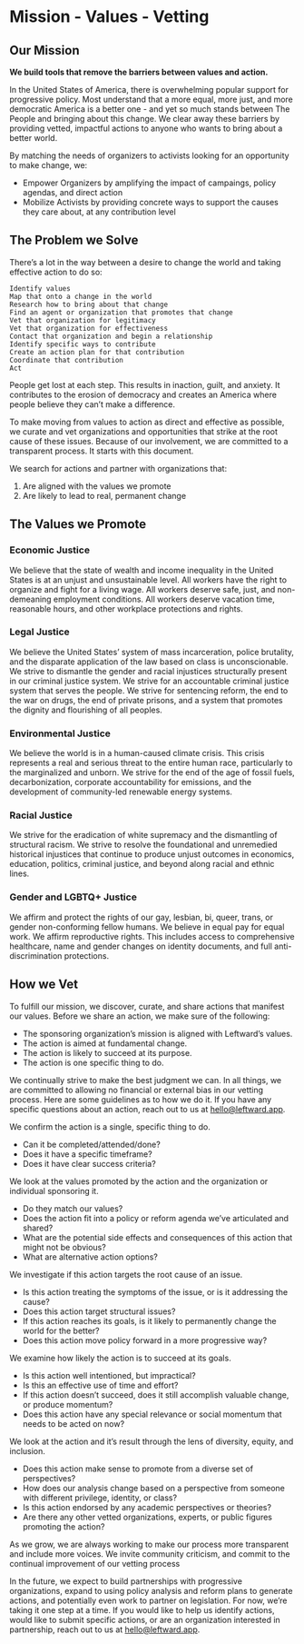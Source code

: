 # Mission - Values - Vetting

## Our Mission
**We build tools that remove the barriers between values and action.**

In the United States of America, there is overwhelming popular support for progressive policy. Most understand that a more equal, more just, and more democratic America is a better one - and yet so much stands between The People and bringing about this change. We clear away these barriers by providing vetted, impactful actions to anyone who wants to bring about a better world. 

By matching the needs of organizers to activists looking for an opportunity to make change, we:
- Empower Organizers by amplifying the impact of campaings, policy agendas, and direct action 
- Mobilize Activists by providing concrete ways to support the causes they care about, at any contribution level 


## The Problem we Solve

There’s a lot in the way between a desire to change the world and taking effective action to do so:
```
Identify values
Map that onto a change in the world
Research how to bring about that change
Find an agent or organization that promotes that change
Vet that organization for legitimacy
Vet that organization for effectiveness
Contact that organization and begin a relationship
Identify specific ways to contribute
Create an action plan for that contribution
Coordinate that contribution
Act
```

People get lost at each step. This results in inaction, guilt, and anxiety. It contributes to the erosion of democracy and creates an America where people believe they can’t make a difference.

To make moving from values to action as direct and effective as possible, we curate and vet organizations and opportunities that strike at the root cause of these issues. Because of our involvement, we are committed to a transparent process. It starts with this document.

We search for actions and partner with organizations that:
1. Are aligned with the values we promote
2. Are likely to lead to real, permanent change

## The Values we Promote
### Economic Justice
We believe that the state of wealth and income inequality in the United States is at an unjust and unsustainable level. All workers have the right to organize and fight for a living wage. All workers deserve safe, just, and non-demeaning employment conditions. All workers deserve vacation time, reasonable hours, and other workplace protections and rights.
### Legal Justice
We believe the United States’ system of mass incarceration, police brutality, and the disparate application of the law based on class is unconscionable. We strive to dismantle the gender and racial injustices structurally present in our criminal justice system. We strive for an accountable criminal justice system that serves the people. We strive for sentencing reform, the end to the war on drugs, the end of private prisons, and a system that promotes the dignity and flourishing of all peoples.
### Environmental Justice
We believe the world is in a human-caused climate crisis. This crisis represents a real and serious threat to the entire human race, particularly to the marginalized and unborn. We strive for the end of the age of fossil fuels, decarbonization, corporate accountability for emissions, and the development of community-led renewable energy systems.
### Racial Justice
We strive for the eradication of white supremacy and the dismantling of structural racism. We strive to resolve the foundational and unremedied historical injustices that continue to produce unjust outcomes in economics, education, politics, criminal justice, and beyond along racial and ethnic lines. 
### Gender and LGBTQ+ Justice
We affirm and protect the rights of our gay, lesbian, bi, queer, trans, or gender non-conforming fellow humans. We believe in equal pay for equal work. We affirm reproductive rights. This includes access to comprehensive healthcare, name and gender changes on identity documents, and full anti-discrimination protections.

## How we Vet
To fulfill our mission, we discover, curate, and share actions that manifest our values. Before we share an action, we make sure of the following:
- The sponsoring organization’s mission is aligned with Leftward’s values.
- The action is aimed at fundamental change.
- The action is likely to succeed at its purpose.
- The action is one specific thing to do.

We continually strive to make the best judgment we can. In all things, we are committed to allowing no financial or external bias in our vetting process. Here are some guidelines as to how we do it. If you have any specific questions about an action, reach out to us at hello@leftward.app. 

We confirm the action is a single, specific thing to do. 
- Can it be completed/attended/done? 
- Does it have a specific timeframe? 
- Does it have clear success criteria?

We look at the values promoted by the action and the organization or individual sponsoring it. 
- Do they match our values? 
- Does the action fit into a policy or reform agenda we’ve articulated and shared?
- What are the potential side effects and consequences of this action that might not be obvious? 
- What are alternative action options?

We investigate if this action targets the root cause of an issue. 
- Is this action treating the symptoms of the issue, or is it addressing the cause?
- Does this action target structural issues? 
- If this action reaches its goals, is it likely to permanently change the world for the better? 
- Does this action move policy forward in a more progressive way?

We examine how likely the action is to succeed at its goals. 
- Is this action well intentioned, but impractical? 
- Is this an effective use of time and effort? 
- If this action doesn’t succeed, does it still accomplish valuable change, or produce momentum? 
- Does this action have any special relevance or social momentum that needs to be acted on now?

We look at the action and it’s result through the lens of diversity, equity, and inclusion.
- Does this action make sense to promote from a diverse set of perspectives? 
- How does our analysis change based on a perspective from someone with different privilege, identity, or class? 
- Is this action endorsed by any academic perspectives or theories? 
- Are there any other vetted organizations, experts, or public figures promoting the action? 

As we grow, we are always working to make our process more transparent and include more voices. We invite community criticism, and commit to the continual improvement of our vetting process

In the future, we expect to build partnerships with progressive organizations, expand to using policy analysis and reform plans to generate actions, and potentially even work to partner on legislation. For now, we’re taking it one step at a time. If you would like to help us identify actions, would like to submit specific actions, or are an organization interested in partnership, reach out to us at hello@leftward.app. 



